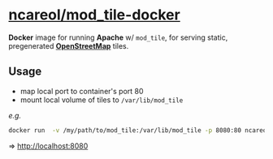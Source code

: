 # [ncareol/mod_tile-docker](https://hub.docker.com/r/ncareol/mod_tile/)

**Docker** image for running **Apache** w/ `mod_tile`, for serving static, pregenerated [**OpenStreetMap**](http://www.openstreetmap.org/about) tiles.

## Usage

- map local port to container's port 80
- mount local volume of tiles to `/var/lib/mod_tile`

*e.g.*

```sh
docker run  -v /my/path/to/mod_tile:/var/lib/mod_tile -p 8080:80 ncareol/mod_tile
```

=> <http://localhost:8080>

